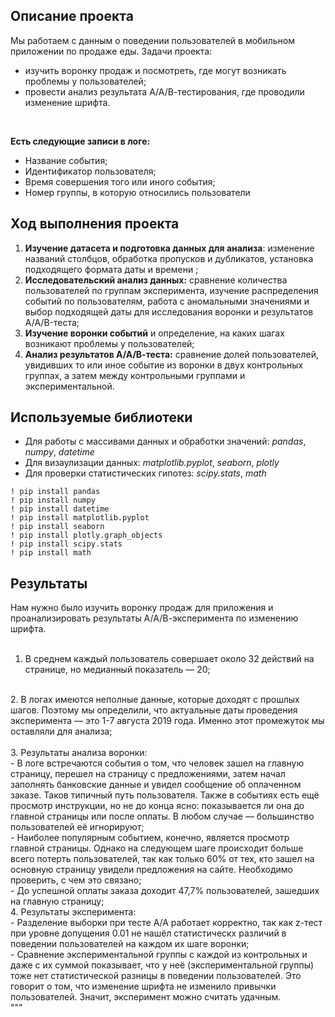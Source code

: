 ## Описание проекта

Мы работаем с данным о поведении пользователей в мобильном приложении по продаже еды. Задачи проекта: <br>
- изучить воронку продаж и посмотреть, где могут возникать проблемы у пользователей;
- провести анализ результата А/А/В-тестирования, где проводили изменение шрифта.
<br>

**Есть следующие записи в логе:**
* Название события;
* Идентификатор пользователя;
* Время совершения того или иного события;
* Номер группы, в которую относились пользователи

## Ход выполнения проекта

1. **Изучение датасета и подготовка данных для анализа**: изменение названий столбцов, обработка пропусков и дубликатов, установка подходящего формата даты и времени ;<br>
2. **Исследовательский анализ данных:** сравнение количества пользователей по группам эксперимента, изучение распределения событий по пользователям, работа с аномальными значениями и выбор подходящей даты для исследования воронки и результатов A/A/B-теста; <br>
3. **Изучение воронки событий** и определение, на каких шагах возникают проблемы у пользователей;<br>
4. **Анализ результатов А/А/В-теста:** сравнение долей пользователей, увидивших то или иное событие из воронки в двух контрольных группах, а затем между контрольными группами и экспериментальной.<br>

## Используемые библиотеки
- Для работы с массивами данных и обработки значений: *pandas*, *numpy*, *datetime*<br>
- Для визаулизации данных: *matplotlib.pyplot*, *seaborn*, *plotly*<br>
- Для проверки статистических гипотез: *scipy.stats*, *math*<br>

```
! pip install pandas
! pip install numpy
! pip install datetime
! pip install matplotlib.pyplot
! pip install seaborn
! pip install plotly.graph_objects
! pip install scipy.stats
! pip install math
```

## Результаты

Нам нужно было изучить воронку продаж для приложения и проанализировать результаты А/А/В-эксперимента по изменению шрифта.<br>
<br>
1. В среднем каждый пользователь совершает около 32 действий на странице, но медианный показатель — 20;<br>
<br>
2. В логах имеются неполные данные, которые доходят с прошлых шагов. Поэтому мы определили, что актуальные даты проведения эксперимента — это 1-7 августа 2019 года. Именно этот промежуток мы оставляли для анализа;<br>
<br>
3. Результаты анализа воронки:<br>
- В логе встречаются события о том, что человек зашел на главную страницу, перешел на страницу с предложениями, затем начал заполнять банковские данные и увидел сообщение об оплаченном заказе. Таков типичный путь пользователя. Также в событиях есть ещё просмотр инструкции, но не до конца ясно: показывается ли она до главной страницы или после оплаты. В любом случае — большинство пользователей её игнорируют;<br>
- Наиболее популярным событием, конечно, является просмотр главной страницы. Однако на следующем шаге происходит больше всего потерть пользователей, так как только 60% от тех, кто зашел на основную страницу увидели предложения на сайте. Необходимо проверить, с чем это связано;<br>
- До успешной оплаты заказа доходит 47,7% пользователей, зашедших на главную страницу;<br>
4. Результаты эксперимента:<br>
- Разделение выборки при тесте А/А работает корректно, так как z-тест при уровне допущения 0.01 не нашёл статистическх различий в поведении пользователей на каждом их шаге воронки;<br>
- Сравнение экспериментальной группы с каждой из контрольных и даже с их суммой показывает, что у неё (экспериментальной группы) тоже нет статистической разницы в поведении пользователей. Это говорит о том, что изменение шрифта не изменило привычки пользователей. Значит, эксперимент можно считать удачным.<br>
"""

